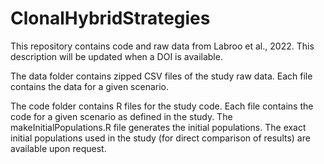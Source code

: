 # ClonalHybridStrategies
This repository contains code and raw data from Labroo et al., 2022. This description will be updated when a DOI is available.

The data folder contains zipped CSV files of the study raw data. Each file contains the data for a given scenario.

The code folder contains R files for the study code. Each file contains the code for a given scenario as defined in the study. The makeInitialPopulations.R file
generates the initial populations. The exact initial populations used in the study (for direct comparison of results) are available upon request.
